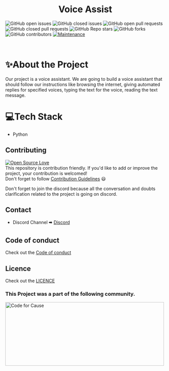 <h1 align="center"> Voice Assist </h1>

![GitHub open issues](https://img.shields.io/github/issues-raw/saimanoharhm/voice_assist?color=%23f&logo=Github)
![GitHub closed issues](https://img.shields.io/github/issues-closed-raw/saimanoharhm/voice_assist?color=%2300&logo=Github)
![GitHub open pull requests](https://img.shields.io/github/issues-pr-raw/saimanoharhm/voice_assist/pulls?logo=Github)
![GitHub closed pull requests](https://img.shields.io/github/issues-pr-closed-raw/saimanoharhm/voice_assist?logo=Github)
![GitHub Repo stars](https://img.shields.io/github/stars/saimanoharhm/voice_assist?color=%233493eb&logo=Github)
![GitHub forks](https://img.shields.io/github/forks/saimanoharhm/voice_assist?color=%233493eb&label=Forks&logo=Github)
![GitHub contributors](https://img.shields.io/github/contributors/saimanoharhm/voice_assist?logo=Github)
[![Maintenance](https://img.shields.io/badge/Maintained%3F-yes-green.svg)](https://GitHub.com/Naereen/StrapDown.js/graphs/commit-activity)

<br>

# ✨About the Project
Our project is a voice assistant. We are going to build a voice assistant that should follow our instructions like browsing the internet, giving automated replies for specified voices, typing the text for the voice, reading the text message.

# 💻Tech Stack

- Python

## Contributing  
[![Open Source Love](https://badges.frapsoft.com/os/v2/open-source.svg?v=103)](https://github.com/ellerbrock/open-source-badges/)
<br>
This repository is contribution friendly. If you'd like to add or improve the project, your contribution is welcomed!  
Don't forget to follow [Contribution Guidelines](https://github.com/saimanoharhm/voice_assist/blob/master/contribution_guidelines.md) 😃  

Don't forget to join the discord because all the conversation and doubts clarification related to the project is going on discord.

## Contact  
* Discord Channel 🠮 [Discord](https://discord.gg/zzRjMctV)  

## Code of conduct 

Check out the [Code of conduct](https://github.com/saimanoharhm/voice_assist/blob/master/code-of-conduct.md)

## Licence

Check out the [LICENCE](https://github.com/saimanoharhm/voice_assist/blob/master/LICENSE)



### This Project was a part of the following community.

[<img src ="https://avatars.githubusercontent.com/u/64211771?s=200&v=4" width = 500 height = 200 alt ="Code for Cause"></img>](https://codeforcause.org/)
